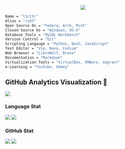 <p align="center">
  <img src="https://user-images.githubusercontent.com/48232101/207256576-d21e5d3e-924c-4715-b2ac-b5cdb06803d7.gif">
</p>

```bash
Name = "l3ct3r"
Alias = "ru5t"
Open Source Os = "Fedora, Arch, Mint"
Closed Source Os = "Windows, OS-X"
Database Tools = "MySQL Workbench"
Version Control = "Git"
Scripting Langauge = "Python, Bash, JavaScript"
Text Editor = "Vim, Nano, Codium"
Web Browser = "LibreWolf, Brave"
Documentation = "Markdown"
Virtualization Tools = "VirtualBox, VMWare, Vagrant"
e-Learning = "YouTube, Udmey"

```

## GitHub Analytics Visualization 🔎
![](https://github-profile-summary-cards.vercel.app/api/cards/profile-details?username=l3ct3r&theme=github_dark)
  
### Language Stat
![](https://github-profile-summary-cards.vercel.app/api/cards/repos-per-language?username=l3ct3r&theme=github_dark)
![](https://github-profile-summary-cards.vercel.app/api/cards/most-commit-language?username=l3ct3r&theme=github_dark)
  
### GitHub Stat 
![](https://github-profile-summary-cards.vercel.app/api/cards/stats?username=l3ct3r&theme=github_dark)
![](https://github-profile-summary-cards.vercel.app/api/cards/productive-time?username=l3ct3r&theme=github_dark)

```
